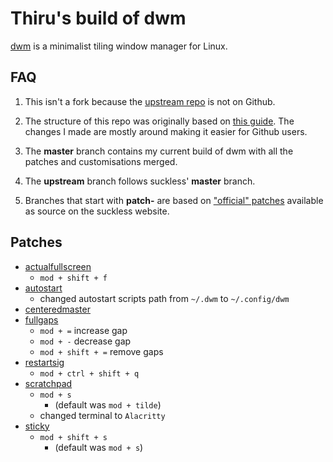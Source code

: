 # Thiru's build of dwm

[dwm](https://dwm.suckless.org/) is a minimalist tiling window manager for Linux.

## FAQ

1. This isn't a fork because the [upstream repo](https://git.suckless.org/dwm) is not on Github.

1. The structure of this repo was originally based on [this guide](https://dwm.suckless.org/customisation/patches_in_git/). The changes I made are mostly around making it easier for Github users.

1. The **master** branch contains my current build of dwm with all the patches and customisations merged.

1. The **upstream** branch follows suckless' **master** branch.

1. Branches that start with **patch-** are based on ["official" patches](https://dwm.suckless.org/patches/) available as source on the suckless website.

## Patches

* [actualfullscreen](https://dwm.suckless.org/patches/actualfullscreen/)
  * `mod + shift + f`
* [autostart](https://dwm.suckless.org/patches/autostart/)
  * changed autostart scripts path from `~/.dwm` to `~/.config/dwm`
* [centeredmaster](https://dwm.suckless.org/patches/centeredmaster/)
* [fullgaps](https://dwm.suckless.org/patches/fullgaps/)
  * `mod + =` increase gap
  * `mod + -` decrease gap
  * `mod + shift + =` remove gaps
* [restartsig](https://dwm.suckless.org/patches/restartsig/)
  * `mod + ctrl + shift + q`
* [scratchpad](https://dwm.suckless.org/patches/scratchpad/)
  * `mod + s`
    * (default was `mod + tilde`)
  * changed terminal to `Alacritty`
* [sticky](https://dwm.suckless.org/patches/sticky/)
  * `mod + shift + s`
    * (default was `mod + s`)
